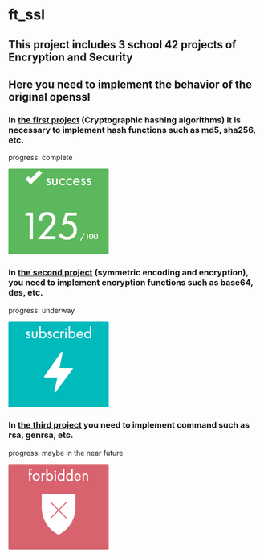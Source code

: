 # ft_ssl
## This project includes 3 school 42 projects of Encryption and Security
## Here you need to implement the behavior of the original openssl
### In [the first project](https://github.com/Dude-Rocker/ft_ssl/blob/master/resources/ft_ssl_md5.en.pdf) (Cryptographic hashing algorithms) it is necessary to implement hash functions such as md5, sha256, etc.

progress: complete

![](https://github.com/Dude-Rocker/ft_ssl/blob/master/resources/sucs125.png)
### In [the second project](https://github.com/Dude-Rocker/ft_ssl/blob/master/resources/ft_ssl_des.pdf) (symmetric encoding and encryption), you need to implement encryption functions such as base64, des, etc.

progress: underway

![](https://github.com/Dude-Rocker/ft_ssl/blob/master/resources/subsc.png)
### In [the third project](https://github.com/Dude-Rocker/ft_ssl/blob/master/resources/ft_ssl_rsa.pdf) you need to implement command such as rsa, genrsa, etc.

progress: maybe in the near future

![](https://github.com/Dude-Rocker/ft_ssl/blob/master/resources/forbid.png)

